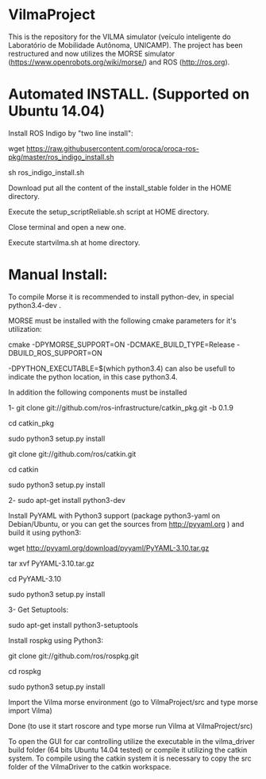 # VilmaProject
This is the repository for the VILMA simulator (veículo inteligente do Laboratório de Mobilidade Autônoma, UNICAMP).
The project has been restructured and now utilizes the MORSE simulator (https://www.openrobots.org/wiki/morse/)
and ROS (http://ros.org).

# Automated INSTALL. (Supported on Ubuntu 14.04)

Install ROS Indigo by "two line install":

wget https://raw.githubusercontent.com/oroca/oroca-ros-pkg/master/ros_indigo_install.sh

sh ros_indigo_install.sh

Download put all the content of the install_stable folder in the HOME directory.

Execute the setup_scriptReliable.sh script at HOME directory.

Close terminal and open a new one.

Execute startvilma.sh at home directory.



# Manual Install:

To compile Morse it is recommended to install python-dev, in special python3.4-dev .

MORSE must be installed with the following cmake parameters for it's utilization:

cmake -DPYMORSE_SUPPORT=ON -DCMAKE_BUILD_TYPE=Release -DBUILD_ROS_SUPPORT=ON 

-DPYTHON_EXECUTABLE=$(which python3.4) can also be usefull to indicate the python location, in this case python3.4.

In addition the following components must be installed

1-
git clone git://github.com/ros-infrastructure/catkin_pkg.git -b 0.1.9

cd catkin_pkg

sudo python3 setup.py install

git clone git://github.com/ros/catkin.git

cd catkin

sudo python3 setup.py install


2-
sudo apt-get install python3-dev

Install PyYAML with Python3 support (package python3-yaml on Debian/Ubuntu, or you can get the sources from http://pyyaml.org ) and build it using python3:

wget http://pyyaml.org/download/pyyaml/PyYAML-3.10.tar.gz

tar xvf PyYAML-3.10.tar.gz

cd PyYAML-3.10

sudo python3 setup.py install

3-
Get Setuptools:

sudo apt-get install python3-setuptools

Install rospkg using Python3:

git clone git://github.com/ros/rospkg.git

cd rospkg

sudo python3 setup.py install

Import the Vilma morse environment (go to VilmaProject/src and type morse import Vilma) 

Done (to use it start roscore and type morse run Vilma at VilmaProject/src)

To open the GUI for car controlling utilize the executable in the vilma_driver build folder (64 bits Ubuntu 14.04 tested) or compile it utilizing the catkin system. To compile using the catkin system it is necessary to copy the src folder of the VilmaDriver to the catkin workspace.
